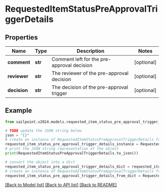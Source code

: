 # RequestedItemStatusPreApprovalTriggerDetails


## Properties

Name | Type | Description | Notes
------------ | ------------- | ------------- | -------------
**comment** | **str** | Comment left for the pre-approval decision | [optional] 
**reviewer** | **str** | The reviewer of the pre-approval decision | [optional] 
**decision** | **str** | The decision of the pre-approval trigger | [optional] 

## Example

```python
from sailpoint.v2024.models.requested_item_status_pre_approval_trigger_details import RequestedItemStatusPreApprovalTriggerDetails

# TODO update the JSON string below
json = "{}"
# create an instance of RequestedItemStatusPreApprovalTriggerDetails from a JSON string
requested_item_status_pre_approval_trigger_details_instance = RequestedItemStatusPreApprovalTriggerDetails.from_json(json)
# print the JSON string representation of the object
print(RequestedItemStatusPreApprovalTriggerDetails.to_json())

# convert the object into a dict
requested_item_status_pre_approval_trigger_details_dict = requested_item_status_pre_approval_trigger_details_instance.to_dict()
# create an instance of RequestedItemStatusPreApprovalTriggerDetails from a dict
requested_item_status_pre_approval_trigger_details_from_dict = RequestedItemStatusPreApprovalTriggerDetails.from_dict(requested_item_status_pre_approval_trigger_details_dict)
```
[[Back to Model list]](../README.md#documentation-for-models) [[Back to API list]](../README.md#documentation-for-api-endpoints) [[Back to README]](../README.md)


